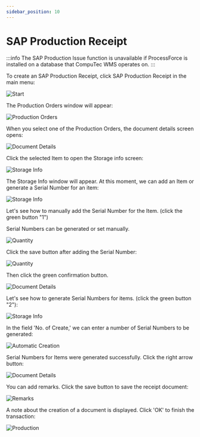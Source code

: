 ```yaml
---
sidebar_position: 10
---
```


# SAP Production Receipt

:::info
    The SAP Production Issue function is unavailable if ProcessForce is installed on a database that CompuTec WMS operates on.
:::

To create an SAP Production Receipt, click SAP Production Receipt in the main menu:

![Start](./media/SAPProductionReceipt.webp)

The Production Orders window will appear:

![Production Orders](./media/ProductionOrders_R.webp)

When you select one of the Production Orders, the document details screen opens:

![Document Details](./media/DocDet_receipt.webp)

Click the selected Item to open the Storage info screen:

![Storage Info](./media/StorageInfo.webp)

The Storage Info window will appear. At this moment, we can add an Item or generate a Serial Number for an item:

![Storage Info](./media/StorageInfo_points.webp)

Let's see how to manually add the Serial Number for the Item. (click the green button "1")

Serial Numbers can be generated or set manually.

![Quantity](./media/Quantity_Serial.webp)

Click the save button after adding the Serial Number:

![Quantity](./media/Quantity_Serial_entered.webp)

Then click the green confirmation button.

![Document Details](./media/DocDet_onereceipted.webp)

Let's see how to generate Serial Numbers for items. (click the green button "2"):

![Storage Info](./media/StorageInfo_points.webp)

In the field 'No. of Create,' we can enter a number of Serial Numbers to be generated:

![Automatic Creation](./media/AutomaticCreation.webp)

Serial Numbers for Items were generated successfully. Click the right arrow button:

![Document Details](./media/DocDet_green.webp)

You can add remarks. Click the save button to save the receipt document:

![Remarks](./media/RemarksReceipt.webp)

A note about the creation of a document is displayed. Click 'OK' to finish the transaction:

![Production](./media/ProdRecCreated.webp)

